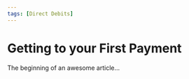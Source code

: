 ```yaml
---
tags: [Direct Debits]
---
```


# Getting to your First Payment

The beginning of an awesome article...
